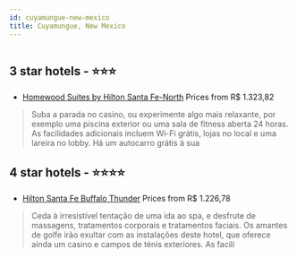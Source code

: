 ```yaml
---
id: cuyamungue-new-mexico
title: Cuyamungue, New Mexico
---
```


<center><img src="https://i.travelapi.com/hotels/2000000/1190000/1184600/1184592/fa5ac826_z.jpg" alt="" /></center>


##  3 star hotels - ⭐️⭐️⭐️

-    [Homewood Suites by Hilton Santa Fe-North](https://www.hurb.com/br/aud/https://www.hurb.com/br/hotels/cuyamungue/homewood-suites-by-hilton-santa-fe-north-HT-4IC4?cmp=18055) Prices from R$ 1.323,82
   > Suba a parada no casino, ou experimente algo mais relaxante, por exemplo uma piscina exterior ou uma sala de fitness aberta 24 horas. As facilidades adicionais incluem Wi-Fi grátis, lojas no local e uma lareira no lobby. Há um autocarro grátis à sua 

##  4 star hotels - ⭐️⭐️⭐️⭐️

-    [Hilton Santa Fe Buffalo Thunder](https://www.hurb.com/br/aud/https://www.hurb.com/br/hotels/cuyamungue/hilton-santa-fe-buffalo-thunder-HT-DM1C?cmp=18055) Prices from R$ 1.226,78
   > Ceda à irresistível tentação de uma ida ao spa, e desfrute de massagens, tratamentos corporais e tratamentos faciais. Os amantes de golfe irão exultar com as instalações deste hotel, que oferece ainda um casino e campos de ténis exteriores. As facili
